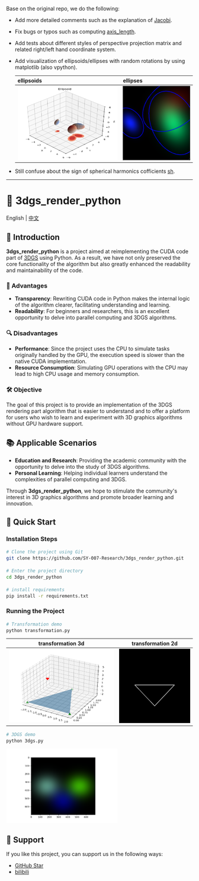 Base on the original repo, we do the following:

- Add more detailed comments such as the explanation of [Jacobi](https://github.com/Bear-kai/3dgs_render_python/blob/17af6981f6f3dd118e6d5ee95507194698b69cce/render_python/raster.py#L88).

- Fix bugs or typos such as computing [axis_length](https://github.com/Bear-kai/3dgs_render_python/blob/17af6981f6f3dd118e6d5ee95507194698b69cce/3dgs.py#L181).

- Add tests about different styles of perspective projection matrix and related right/left hand coordinate system.

- Add visualization of ellipsoids/ellipses with random rotations by using matplotlib (also vpython).

    | ellipsoids | ellipses |
    |---|---|
    |<img src="assets\ellipsoid.png" width = 300 height = 200>| <img src="assets\3dgs_with_ellipse.png" width = 200 height = 200>|

- Still confuse about the sign of spherical harmonics cofficients [sh](https://github.com/Bear-kai/3dgs_render_python/blob/69994b2fce05c45fa147d589bc3ff8d875f905e4/render_python/sh.py#L36).

---

# 🌟 3dgs_render_python

English | [中文](assets/README_ch.md)

## 🚀 Introduction
**3dgs_render_python** is a project aimed at reimplementing the CUDA code part of [3DGS](https://github.com/graphdeco-inria/gaussian-splatting) using Python. As a result, we have not only preserved the core functionality of the algorithm but also greatly enhanced the readability and maintainability of the code.

### 🌈 Advantages
- **Transparency**: Rewriting CUDA code in Python makes the internal logic of the algorithm clearer, facilitating understanding and learning.
- **Readability**: For beginners and researchers, this is an excellent opportunity to delve into parallel computing and 3DGS algorithms.

### 🔍 Disadvantages
- **Performance**: Since the project uses the CPU to simulate tasks originally handled by the GPU, the execution speed is slower than the native CUDA implementation.
- **Resource Consumption**: Simulating GPU operations with the CPU may lead to high CPU usage and memory consumption.

### 🛠️ Objective
The goal of this project is to provide an implementation of the 3DGS rendering part algorithm that is easier to understand and to offer a platform for users who wish to learn and experiment with 3D graphics algorithms without GPU hardware support.

## 📚 Applicable Scenarios
- **Education and Research**: Providing the academic community with the opportunity to delve into the study of 3DGS algorithms.
- **Personal Learning**: Helping individual learners understand the complexities of parallel computing and 3DGS.

Through **3dgs_render_python**, we hope to stimulate the community's interest in 3D graphics algorithms and promote broader learning and innovation.

## 🔧 Quick Start

### Installation Steps

```bash
# Clone the project using Git
git clone https://github.com/SY-007-Research/3dgs_render_python.git 

# Enter the project directory
cd 3dgs_render_python

# install requirements
pip install -r requirements.txt
```

### Running the Project

```bash
# Transformation demo
python transformation.py
```


|transformation 3d|transformation 2d|
|---|---|
|<img src="assets\transformation_3d.png" width = 300 height = 200>| <img src="assets\tranformation_2d.png" width = 200 height = 200>|

```bash
# 3DGS demo
python 3dgs.py
```

<img src="assets\3dgs.png" width = 300 height = 200>

## 🏅 Support

If you like this project, you can support us in the following ways:

- [GitHub Star](https://github.com/SY-007-Research/3dgs_render_python)
- [bilibili](https://space.bilibili.com/644569334)
